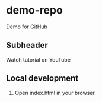 # demo-repo
Demo for GitHub 

## Subheader

Watch tutorial on YouTube

## Local development

1. Open index.html in your browser.